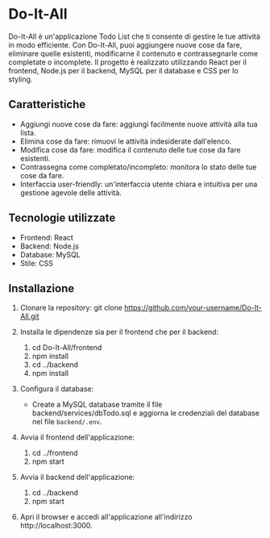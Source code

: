 # Do-It-All

Do-It-All è un'applicazione Todo List che ti consente di gestire le tue attività in modo efficiente. Con Do-It-All, puoi aggiungere nuove cose da fare, eliminare quelle esistenti, modificarne il contenuto e contrassegnarle come completate o incomplete. Il progetto è realizzato utilizzando React per il frontend, Node.js per il backend, MySQL per il database e CSS per lo styling.

## Caratteristiche

- Aggiungi nuove cose da fare: aggiungi facilmente nuove attività alla tua lista.
- Elimina cose da fare: rimuovi le attività indesiderate dall'elenco.
- Modifica cose da fare: modifica il contenuto delle tue cose da fare esistenti.
- Contrassegna come completato/incompleto: monitora lo stato delle tue cose da fare.
- Interfaccia user-friendly: un'interfaccia utente chiara e intuitiva per una gestione agevole delle attività.

## Tecnologie utilizzate

- Frontend: React
- Backend: Node.js
- Database: MySQL
- Stile: CSS

## Installazione

1. Clonare la repository: git clone https://github.com/your-username/Do-It-All.git

2. Installa le dipendenze sia per il frontend che per il backend:
    1. cd Do-It-All/frontend
    2. npm install
    3. cd ../backend
    4. npm install


3. Configura il database:
    - Create a MySQL database tramite il file backend/services/dbTodo.sql e aggiorna le credenziali del database nel file `backend/.env`.

4. Avvia il frontend dell'applicazione:
    1. cd ../frontend
    2. npm start

5. Avvia il backend dell'applicazione:
    1. cd ../backend
    2. npm start

6. Apri il browser e accedi all'applicazione all'indirizzo http://localhost:3000.

